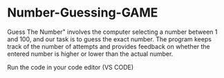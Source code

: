 # Number-Guessing-GAME
Guess The Number" involves the computer selecting a number between 1 and 100, and our task is to guess the exact number.  The program keeps track of the number of attempts and provides feedback on whether the entered number is higher or lower than the actual number. 

Run the code in your code editor (VS CODE)
